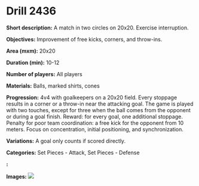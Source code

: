 # Drill 2436

**Short description:**
A match in two circles on 20x20. Exercise interruption.

**Objectives:**
Improvement of free kicks, corners, and throw-ins.

**Area (mxm):**
20x20

**Duration (min):**
10-12

**Number of players:**
All players

**Materials:**
Balls, marked shirts, cones

**Progression:**
4v4 with goalkeepers on a 20x20 field. Every stoppage results in a corner or a throw-in near the attacking goal. The game is played with two touches, except for three when the ball comes from the opponent or during a goal finish. Reward: for every goal, one additional stoppage. Penalty for poor team coordination: a free kick for the opponent from 10 meters. Focus on concentration, initial positioning, and synchronization.

**Variations:**
A goal only counts if scored directly.

**Categories:**
Set Pieces - Attack, Set Pieces - Defense

**:**


**Images:**
![](https://www.coachingfutsal.com/\images\f9d3f8ad-a9be-4f2c-b315-74e632278499_313.png)

